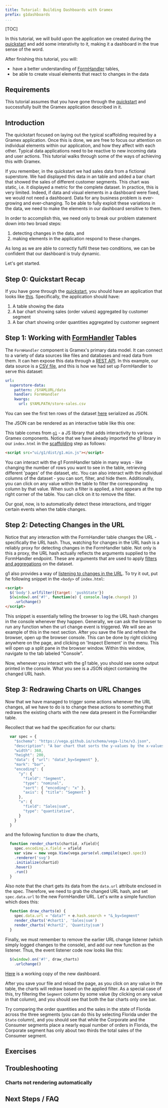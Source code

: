 ```yaml
---
title: Tutorial: Building Dashboards with Gramex
prefix: g1dashboards
...
```


[TOC]

In this tutorial, we will build upon the application we created during the
[quickstart](../quickstart) and add some interativity to it,
making it a dashboard in the true sense of the word.

After finishing this tutorial, you will:

* have a better understanding of [FormHandler](../formhandler/) tables,
* be able to create visual elements that react to changes in the data

## Requirements

This tutorial assumes that you have gone through the [quickstart](../quickstart)
and successfully built the Gramex application described in it.


## Introduction

The quickstart focused on laying out the typical scaffolding required by a Gramex
application. Once this is done, we are free to focus our attention on individual
elements within our application, and how they affect with each other. Typical
data applications need to be reactive to new incoming data and user actions.
This tutorial walks through some of the ways of achieving this 
with Gramex.

If you remember, in the quickstart we had sales data from a fictional
superstore. We had displayed this data in an table and added a bar chart that
showed the sales of different customer segments. This chart was static, i.e. it
displayed a metric for the complete dataset. In practice, this is very
limited. Indeed, if data and visual elements in a dashboard were fixed, we would
not need a dashboard. Data for any business problem is ever-growing and ever-changing.
To be able to fully exploit these variations in the data, we need to make the
elements in our dashboard sensitive to them.

In order to accomplish this, we need only to break our problem statement down
into two broad steps:

1. detecting changes in the data, and
2. making elements in the application respond to these changes.

As long as we are able to correctly fulfil these two conditions, we can be
confident that our dashboard is truly dynamic.

Let's get started.

## Step 0: Quickstart Recap

If you have gone through the [quickstart](../quickstart), you should have an
application that looks like [this](../quickstart/index5.html). Specifically,
the application should have:

  1. A table showing the data
  2. A bar chart showing sales (order values) aggregated by customer segment
  3. A bar chart showing order quantities aggregated by customer segment

## Step 1: Working with [FormHandler](../formhandler/) Tables

The `FormHandler` component is Gramex's primary data model. It can connect to a
variety of data sources like files and databases and read data from them.
It can hen expose this data through a [REST API](../quickstart/#step-1-expose-the-data-through-a-rest-api).
In this example, our data source is a [CSV file](../quickstart/store-sales.csv),
and this is how we had set up FormHandler to serve this dataset:

```yaml
url:
  superstore-data:
    pattern: /$YAMLURL/data
    handler: FormHandler
    kwargs:
      url: $YAMLPATH/store-sales.csv
```

You can see the first ten rows of the dataset [here](../quickstart/data?_limit=10)
serialized as JSON.

The JSON can be rendered as an interactive table like this one:

<div class="formhandler" data-src="../quickstart/data?_c=-Order%20ID&_c=-Sub-Category&_c=-Sales&_c=-Quantity&_c=-Ship%20Mode&_c=-Ship%20Date"></div>
<script>
  $('.formhandler').formhandler({pageSize: 5})
</script>

This table comes from [`g1`](https://code.gramener.com/cto/g1) - a JS
library that adds interactivity to various Gramex components. Notice that we
have already imported the g1 library in our `index.html` in the
[scaffolding](../quickstart/#step-2-laying-out-some-scaffolding)
step as follows:

```html
<script src="ui/g1/dist/g1.min.js"></script>
```

You can interact with the g1 FormHandler table in many ways - like changing the
number of rows you want to see in the table, retrieving different 'pages' of the dataset, etc.
You can also interact with the individual columns of the dataset -
you can sort, filter, and hide them. Additionally, you can click on any value within
the table to filter the corresponding column by that value. When
such a filter is applied, a hint appears at the top right corner of the table.
You can click on it to remove the filter.

Our goal, now, is to automatically detect these interactions, and trigger
certain events when the table changes.


## Step 2: Detecting Changes in the URL

Notice that any interaction with the FormHandler table changes the URL -
specifically the URL hash. Thus, watching for changes in the URL hash is a
reliably proxy for detecting changes in the FormHandler table. Not only is this
a proxy, the URL hash actually reflects the arguments supplied to the
FormHandler endpoint. These are arguments that are used to apply
[filters and aggregations](../formhandler/#formhandler-filters) on the dataset.

g1 also provides a way of [listening to changes in the
URL](https://code.gramener.com/cto/g1/blob/master/docs/urlchange.md).
To try it out, put he following snippet in the `<body>` of `index.html`:

```html
<script>
  $('body').urlfilter({target: 'pushState'})
  $(window).on('#?', function(e) { console.log(e.change) })
    .urlchange()
</script>
```

This snippet is essentially telling the browser to log the URL hash changes in the console
whenever they happen. Generally, we can ask the browser to run any function when the url
change event is triggered. We will see an example of this in the next section.
After you save the file and refresh the browser, open up the browser console.
This can be done by right clicking anywhere on the page, and clicking on 'Inspect Element' in the menu.
This will open up a split pane in the browser window. Within this window, navigate to the tab
labeled "Console".

Now, whenever you interact with the g1 table, you should see some output printed in the console.
What you see is a JSON object containing the changed URL hash.

## Step 3: Redrawing Charts on URL Changes

Now that we have managed to trigger some actions whenever the URL changes, all we have to do is
to change these actions to something that redraws the existing charts with the new data present
in the FormHandler table.

Recollect that we had the specification for our charts:

```javascript
  var spec = {
    "$schema": "https://vega.github.io/schema/vega-lite/v3.json",
    "description": "A bar chart that sorts the y-values by the x-values.",
    "width": 360,
    "height": 200,
    "data": { "url": "data?_by=Segment" },
    "mark": "bar",
    "encoding": {
      "y": {
        "field": "Segment",
        "type": "nominal",
        "sort": { "encoding": "x" },
        "axis": { "title": "Segment" }
      },
      "x": {
        "field": "Sales|sum",
        "type": "quantitative",
      }
    }
  }
```

and the following function to draw the charts,

```javascript
  function render_charts(chartid, xfield){
    spec.encoding.x.field = xfield
    var view = new vega.View(vega.parse(vl.compile(spec).spec))
    .renderer('svg')
    .initialize(chartid)
    .hover()
    .run()
  }
```

Also note that the chart gets its data from the `data.url` attribute enclosed in the spec.
Therefore, we need to grab the changed URL hash, and set `spec.data.url` to the new FormHandler
URL. Let's write a simple function which does this:

```javascript
  function draw_charts(e) {
    spec.data.url = "data?" + e.hash.search + "&_by=Segment"
    render_charts('#chart1', 'Sales|sum')
    render_charts('#chart2', 'Quantity|sum')
  }
```

Finally, we must remember to remove the earlier URL change listener (which simply logged changes
to the console), and add our new function as the listener. Thus, the event listener code now looks
like this:

```javascript
  $(window).on('#?', draw_charts)
    .urlchange()
```

[Here](./index1.html) is a working copy of the new dashboard.

After you save your file and reload the page, as you click on any value in the table,
the charts will redraw based on the applied filter. As a special case of this, try filtering the
`Segment` column by some value (by clicking on any value in that column), and you should see that
both the bar charts only one bar.

Try comparing the order quantities and the sales in the state of Florida across the three segments
(you can do this by selecting Florida under the `State` column), and you should see that while the
Corporate and the Consumer segments place a nearly equal number of orders in Florida, the Corporate
segment has only about two thirds the total sales of the Consumer segment.

## Exercises


## Troubleshooting

### Charts not rendering automatically


## Next Steps / FAQ
